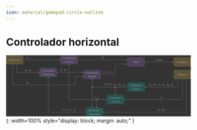 ```yaml
---
icon: material/gamepad-circle-outline
---
```


# Controlador horizontal

![Architecture - Horizontal Controller](../../architecture/images/architecture_horizontal_controller.svg){: width=100% style="display: block; margin: auto;" }
